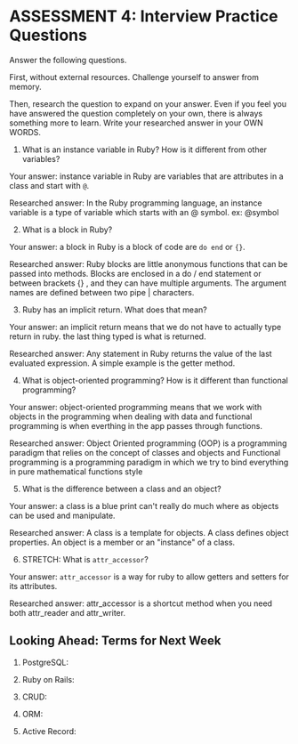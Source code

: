 # ASSESSMENT 4: Interview Practice Questions

Answer the following questions.

First, without external resources. Challenge yourself to answer from memory.

Then, research the question to expand on your answer. Even if you feel you have answered the question completely on your own, there is always something more to learn. Write your researched answer in your OWN WORDS.

1. What is an instance variable in Ruby? How is it different from other variables?

Your answer: instance variable in Ruby are variables that are attributes in a class and start with `@`.

Researched answer: In the Ruby programming language, an instance variable is a type of variable which starts with an @ symbol. ex: @symbol

2. What is a block in Ruby?

Your answer: a block in Ruby is a block of code are `do end` or `{}`.

Researched answer: Ruby blocks are little anonymous functions that can be passed into methods. Blocks are enclosed in a do / end statement or between brackets {} , and they can have multiple arguments. The argument names are defined between two pipe | characters.

3. Ruby has an implicit return. What does that mean?

Your answer: an implicit return means that we do not have to actually type return in ruby. the last thing typed is what is returned.

Researched answer: Any statement in Ruby returns the value of the last evaluated expression. A simple example is the getter method.

4. What is object-oriented programming? How is it different than functional programming?

Your answer: object-oriented programming means that we work with objects in the programming when dealing with data and functional programming is when everthing in the app passes through functions.

Researched answer: Object Oriented programming (OOP) is a programming paradigm that relies on the concept of classes and objects and Functional programming is a programming paradigm in which we try to bind everything in pure mathematical functions style

5. What is the difference between a class and an object?

Your answer: a class is a blue print can't really do much where as objects can be used and manipulate.

Researched answer: A class is a template for objects. A class defines object properties. An object is a member or an "instance" of a class.

6. STRETCH: What is `attr_accessor`?

Your answer: `attr_accessor` is a way for ruby to allow getters and setters for its attributes.

Researched answer: attr_accessor is a shortcut method when you need both attr_reader and attr_writer.

## Looking Ahead: Terms for Next Week

1. PostgreSQL:

2. Ruby on Rails:

3. CRUD:

4. ORM:

5. Active Record:
